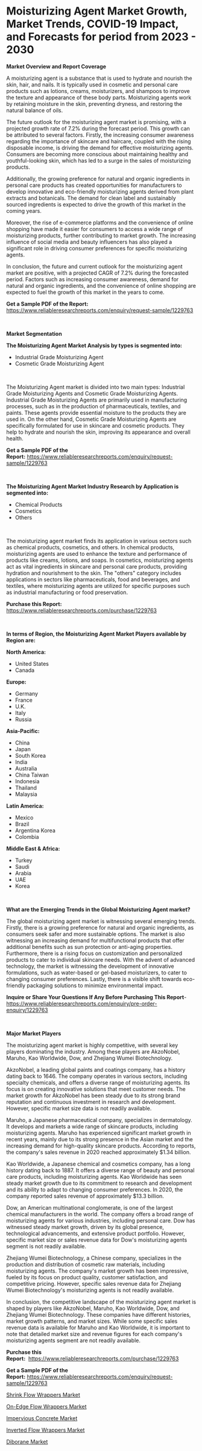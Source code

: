 <p><h1>Moisturizing Agent Market Growth, Market Trends, COVID-19 Impact, and Forecasts for period from 2023 - 2030</h1></p><p><strong>Market Overview and Report Coverage</strong></p>
<p><p>A moisturizing agent is a substance that is used to hydrate and nourish the skin, hair, and nails. It is typically used in cosmetic and personal care products such as lotions, creams, moisturizers, and shampoos to improve the texture and appearance of these body parts. Moisturizing agents work by retaining moisture in the skin, preventing dryness, and restoring the natural balance of oils.</p><p>The future outlook for the moisturizing agent market is promising, with a projected growth rate of 7.2% during the forecast period. This growth can be attributed to several factors. Firstly, the increasing consumer awareness regarding the importance of skincare and haircare, coupled with the rising disposable income, is driving the demand for effective moisturizing agents. Consumers are becoming more conscious about maintaining healthy and youthful-looking skin, which has led to a surge in the sales of moisturizing products.</p><p>Additionally, the growing preference for natural and organic ingredients in personal care products has created opportunities for manufacturers to develop innovative and eco-friendly moisturizing agents derived from plant extracts and botanicals. The demand for clean label and sustainably sourced ingredients is expected to drive the growth of this market in the coming years.</p><p>Moreover, the rise of e-commerce platforms and the convenience of online shopping have made it easier for consumers to access a wide range of moisturizing products, further contributing to market growth. The increasing influence of social media and beauty influencers has also played a significant role in driving consumer preferences for specific moisturizing agents.</p><p>In conclusion, the future and current outlook for the moisturizing agent market are positive, with a projected CAGR of 7.2% during the forecasted period. Factors such as increasing consumer awareness, demand for natural and organic ingredients, and the convenience of online shopping are expected to fuel the growth of this market in the years to come.</p></p>
<p><strong>Get a Sample PDF of the Report:</strong> <a href="https://www.reliableresearchreports.com/enquiry/request-sample/1229763">https://www.reliableresearchreports.com/enquiry/request-sample/1229763</a></p>
<p>&nbsp;</p>
<p><strong>Market Segmentation</strong></p>
<p><strong>The Moisturizing Agent Market Analysis by types is segmented into:</strong></p>
<p><ul><li>Industrial Grade Moisturizing Agent</li><li>Cosmetic Grade Moisturizing Agent</li></ul></p>
<p>&nbsp;</p>
<p><p>The Moisturizing Agent market is divided into two main types: Industrial Grade Moisturizing Agents and Cosmetic Grade Moisturizing Agents. Industrial Grade Moisturizing Agents are primarily used in manufacturing processes, such as in the production of pharmaceuticals, textiles, and paints. These agents provide essential moisture to the products they are used in. On the other hand, Cosmetic Grade Moisturizing Agents are specifically formulated for use in skincare and cosmetic products. They help to hydrate and nourish the skin, improving its appearance and overall health.</p></p>
<p><strong>Get a Sample PDF of the Report:</strong>&nbsp;<a href="https://www.reliableresearchreports.com/enquiry/request-sample/1229763">https://www.reliableresearchreports.com/enquiry/request-sample/1229763</a></p>
<p>&nbsp;</p>
<p><strong>The Moisturizing Agent Market Industry Research by Application is segmented into:</strong></p>
<p><ul><li>Chemical Products</li><li>Cosmetics</li><li>Others</li></ul></p>
<p>&nbsp;</p>
<p><p>The moisturizing agent market finds its application in various sectors such as chemical products, cosmetics, and others. In chemical products, moisturizing agents are used to enhance the texture and performance of products like creams, lotions, and soaps. In cosmetics, moisturizing agents act as vital ingredients in skincare and personal care products, providing hydration and nourishment to the skin. The "others" category includes applications in sectors like pharmaceuticals, food and beverages, and textiles, where moisturizing agents are utilized for specific purposes such as industrial manufacturing or food preservation.</p></p>
<p><strong>Purchase this Report:</strong>&nbsp; <a href="https://www.reliableresearchreports.com/purchase/1229763">https://www.reliableresearchreports.com/purchase/1229763</a></p>
<p>&nbsp;</p>
<p><strong>In terms of Region, the Moisturizing Agent Market Players available by Region are:</strong></p>
<p>
    <p> <strong> North America: </strong>
        <ul>
            <li>United States</li>
            <li>Canada</li>
        </ul>
        </p> 
    <p> <strong> Europe: </strong>
        <ul>
            <li>Germany</li>
            <li>France</li>
            <li>U.K.</li>
            <li>Italy</li>
            <li>Russia</li>
        </ul>
        </p> 
    <p> <strong> Asia-Pacific: </strong>
        <ul>
            <li>China</li>
            <li>Japan</li>
            <li>South Korea</li>
            <li>India</li>
            <li>Australia</li>
            <li>China Taiwan</li>
            <li>Indonesia</li>
            <li>Thailand</li>
            <li>Malaysia</li>
        </ul>
        </p> 
    <p> <strong> Latin America: </strong>
        <ul>
            <li>Mexico</li>
            <li>Brazil</li>
            <li>Argentina Korea</li>
            <li>Colombia</li>
        </ul>
        </p> 
    <p> <strong> Middle East & Africa: </strong>
        <ul>
            <li>Turkey</li>
            <li>Saudi</li>
            <li>Arabia</li>
            <li>UAE</li>
            <li>Korea</li>
        </ul>
    </p>
    </p>
<p>&nbsp;</p>
<p><strong>What are the Emerging Trends in the Global Moisturizing Agent market?</strong></p>
<p><p>The global moisturizing agent market is witnessing several emerging trends. Firstly, there is a growing preference for natural and organic ingredients, as consumers seek safer and more sustainable options. The market is also witnessing an increasing demand for multifunctional products that offer additional benefits such as sun protection or anti-aging properties. Furthermore, there is a rising focus on customization and personalized products to cater to individual skincare needs. With the advent of advanced technology, the market is witnessing the development of innovative formulations, such as water-based or gel-based moisturizers, to cater to changing consumer preferences. Lastly, there is a visible shift towards eco-friendly packaging solutions to minimize environmental impact.</p></p>
<p><strong>Inquire or Share Your Questions If Any Before Purchasing This Report</strong>- <a href="https://www.reliableresearchreports.com/enquiry/pre-order-enquiry/1229763">https://www.reliableresearchreports.com/enquiry/pre-order-enquiry/1229763</a></p>
<p>&nbsp;</p>
<p><strong>Major Market Players</strong></p>
<p><p>The moisturizing agent market is highly competitive, with several key players dominating the industry. Among these players are AkzoNobel, Maruho, Kao Worldwide, Dow, and Zhejiang Wumei Biotechnology.</p><p>AkzoNobel, a leading global paints and coatings company, has a history dating back to 1646. The company operates in various sectors, including specialty chemicals, and offers a diverse range of moisturizing agents. Its focus is on creating innovative solutions that meet customer needs. The market growth for AkzoNobel has been steady due to its strong brand reputation and continuous investment in research and development. However, specific market size data is not readily available.</p><p>Maruho, a Japanese pharmaceutical company, specializes in dermatology. It develops and markets a wide range of skincare products, including moisturizing agents. Maruho has experienced significant market growth in recent years, mainly due to its strong presence in the Asian market and the increasing demand for high-quality skincare products. According to reports, the company's sales revenue in 2020 reached approximately $1.34 billion.</p><p>Kao Worldwide, a Japanese chemical and cosmetics company, has a long history dating back to 1887. It offers a diverse range of beauty and personal care products, including moisturizing agents. Kao Worldwide has seen steady market growth due to its commitment to research and development and its ability to adapt to changing consumer preferences. In 2020, the company reported sales revenue of approximately $13.3 billion.</p><p>Dow, an American multinational conglomerate, is one of the largest chemical manufacturers in the world. The company offers a broad range of moisturizing agents for various industries, including personal care. Dow has witnessed steady market growth, driven by its global presence, technological advancements, and extensive product portfolio. However, specific market size or sales revenue data for Dow's moisturizing agents segment is not readily available.</p><p>Zhejiang Wumei Biotechnology, a Chinese company, specializes in the production and distribution of cosmetic raw materials, including moisturizing agents. The company's market growth has been impressive, fueled by its focus on product quality, customer satisfaction, and competitive pricing. However, specific sales revenue data for Zhejiang Wumei Biotechnology's moisturizing agents is not readily available.</p><p>In conclusion, the competitive landscape of the moisturizing agent market is shaped by players like AkzoNobel, Maruho, Kao Worldwide, Dow, and Zhejiang Wumei Biotechnology. These companies have different histories, market growth patterns, and market sizes. While some specific sales revenue data is available for Maruho and Kao Worldwide, it is important to note that detailed market size and revenue figures for each company's moisturizing agents segment are not readily available.</p></p>
<p><strong>Purchase this Report:</strong>&nbsp;&nbsp;<a href="https://www.reliableresearchreports.com/purchase/1229763">https://www.reliableresearchreports.com/purchase/1229763</a></p>
<p></p>
<p><strong>Get a Sample PDF of the Report:</strong>&nbsp;<a href="https://www.reliableresearchreports.com/enquiry/request-sample/1229763">https://www.reliableresearchreports.com/enquiry/request-sample/1229763</a></p>
<p><p><a href="https://medium.com/@rogerking1949/shrink-flow-wrappers-market-outlook-industry-overview-and-forecast-2023-to-2030-9018c1930ba9">Shrink Flow Wrappers Market</a></p><p><a href="https://medium.com/@elisamohr1910/on-edge-flow-wrappers-market-insights-into-market-cagr-market-trends-and-growth-strategies-8eae4386940a">On-Edge Flow Wrappers Market</a></p><p><a href="https://github.com/aasishrp01/Market-Research-Report-List-1/blob/main/impervious-concrete-market.md">Impervious Concrete Market</a></p><p><a href="https://medium.com/@randyhuel1989/inverted-flow-wrappers-market-competitive-analysis-market-trends-and-forecast-to-2030-f33640c177ac">Inverted Flow Wrappers Market</a></p><p><a href="https://github.com/aashishrp02/Market-Research-Report-List-1/blob/main/diborane-market.md">Diborane Market</a></p></p>